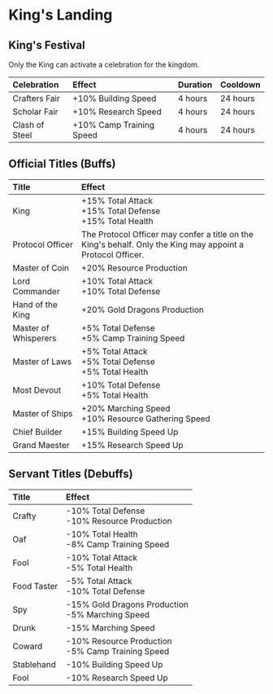 <!-- TITLE: King's Landing -->

# King's Landing
## King's Festival

Only the King can activate a celebration for the kingdom.

Celebration | Effect | Duration | Cooldown
:--- | :--- | :--- | :---
Crafters Fair | +10% Building Speed | 4 hours | 24 hours
Scholar Fair | +10% Research Speed | 4 hours | 24 hours
Clash of Steel | +10% Camp Training Speed | 4 hours | 24 hours

## Official Titles (Buffs)

Title | Effect
:--- | :---
King | +15% Total Attack<br>+15% Total Defense<br>+15% Total Health
Protocol Officer | The Protocol Officer may confer a title on the King's behalf. Only the King may appoint a Protocol Officer.
Master of Coin | +20% Resource Production
Lord Commander | +10% Total Attack<br>+10% Total Defense
Hand of the King | +20% Gold Dragons Production
Master of Whisperers | +5% Total Defense<br>+5% Camp Training Speed
Master of Laws | +5% Total Attack<br>+5% Total Defense<br>+5% Total Health
Most Devout | +10% Total Defense<br>+5% Total Health
Master of Ships | +20% Marching Speed<br>+10% Resource Gathering Speed
Chief Builder | +15% Building Speed Up
Grand Maester | +15% Research Speed Up

## Servant Titles (Debuffs)

Title | Effect
:--- | :---
Crafty | -10% Total Defense<br>-10% Resource Production
Oaf | -10% Total Health<br>-8% Camp Training Speed
Fool | -10% Total Attack<br>-5% Total Health
Food Taster | -5% Total Attack<br>-10% Total Defense
Spy | -15% Gold Dragons Production<br>-5% Marching Speed
Drunk | -15% Marching Speed
Coward | -10% Resource Production<br>-5% Camp Training Speed
Stablehand | -10% Building Speed Up
Fool | -10% Research Speed Up